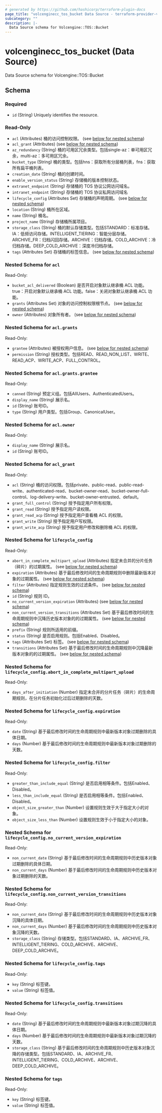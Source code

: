 ```yaml
---
# generated by https://github.com/hashicorp/terraform-plugin-docs
page_title: "volcenginecc_tos_bucket Data Source - terraform-provider-volcenginecc"
subcategory: ""
description: |-
  Data Source schema for Volcengine::TOS::Bucket
---
```


# volcenginecc_tos_bucket (Data Source)

Data Source schema for Volcengine::TOS::Bucket



<!-- schema generated by tfplugindocs -->
## Schema

### Required

- `id` (String) Uniquely identifies the resource.

### Read-Only

- `acl` (Attributes) 桶的访问控制权限。 (see [below for nested schema](#nestedatt--acl))
- `acl_grant` (Attributes) (see [below for nested schema](#nestedatt--acl_grant))
- `az_redundancy` (String) 桶的可用区冗余类型。包括single-az：单可用区冗余，multi-az：多可用区冗余。
- `bucket_type` (String) 桶的类型。包括hns：获取所有分层桶列表，fns：获取所有扁平桶列表。
- `creation_date` (String) 桶的创建时间。
- `enable_version_status` (String) 存储桶的版本控制状态。
- `extranet_endpoint` (String) 存储桶的 TOS 协议公网访问域名。
- `intranet_endpoint` (String) 存储桶的 TOS 协议私网访问域名
- `lifecycle_config` (Attributes Set) 存储桶的声明周期。 (see [below for nested schema](#nestedatt--lifecycle_config))
- `location` (String) 桶所在区域。
- `name` (String) 桶名。
- `project_name` (String) 存储桶所属项目。
- `storage_class` (String) 桶的默认存储类型。包括STANDARD：标准存储。IA：低频访问存储。INTELLIGENT_TIERING：智能分层存储。ARCHIVE_FR：归档闪回存储。ARCHIVE：归档存储。COLD_ARCHIVE：冷归档存储。DEEP_COLD_ARCHIVE：深度冷归档存储。
- `tags` (Attributes Set) 存储桶的标签信息。 (see [below for nested schema](#nestedatt--tags))

<a id="nestedatt--acl"></a>
### Nested Schema for `acl`

Read-Only:

- `bucket_acl_delivered` (Boolean) 是否开启对象默认继承桶 ACL 功能。true：开启对象默认继承桶 ACL 功能。false：关闭对象默认继承桶 ACL 功能。
- `grants` (Attributes Set) 对象的访问控制权限根节点。 (see [below for nested schema](#nestedatt--acl--grants))
- `owner` (Attributes) 对象所有者。 (see [below for nested schema](#nestedatt--acl--owner))

<a id="nestedatt--acl--grants"></a>
### Nested Schema for `acl.grants`

Read-Only:

- `grantee` (Attributes) 被授权用户信息。 (see [below for nested schema](#nestedatt--acl--grants--grantee))
- `permission` (String) 授权类型。包括READ、READ_NON_LIST、WRITE、READ_ACP、WRITE_ACP、FULL_CONTROL。

<a id="nestedatt--acl--grants--grantee"></a>
### Nested Schema for `acl.grants.grantee`

Read-Only:

- `canned` (String) 预定义组。包括AllUsers、AuthenticatedUsers。
- `display_name` (String) 展示名。
- `id` (String) 账号ID。
- `type` (String) 用户类型。包括Group、CanonicalUser。



<a id="nestedatt--acl--owner"></a>
### Nested Schema for `acl.owner`

Read-Only:

- `display_name` (String) 展示名。
- `id` (String) 账号ID。



<a id="nestedatt--acl_grant"></a>
### Nested Schema for `acl_grant`

Read-Only:

- `acl` (String) 桶的访问权限。包括private、public-read、public-read-write、authenticated-read、bucket-owner-read、bucket-owner-full-control、log-delivery-write、bucket-owner-entrusted、default。
- `grant_full_control` (String) 授予指定用户所有权限。
- `grant_read` (String) 授予指定用户读权限。
- `grant_read_acp` (String) 授予指定用户查看桶 ACL 的权限。
- `grant_write` (String) 授予指定用户写权限。
- `grant_write_acp` (String) 授予指定用户修改和删除桶 ACL 的权限。


<a id="nestedatt--lifecycle_config"></a>
### Nested Schema for `lifecycle_config`

Read-Only:

- `abort_in_complete_multipart_upload` (Attributes) 指定未合并的分片任务（碎片）的过期属性。 (see [below for nested schema](#nestedatt--lifecycle_config--abort_in_complete_multipart_upload))
- `expiration` (Attributes) 基于最后修改时间的生命周期规则中删除最新版本对象的过期属性。 (see [below for nested schema](#nestedatt--lifecycle_config--expiration))
- `filter` (Attributes) 指定规则生效的过滤条件。 (see [below for nested schema](#nestedatt--lifecycle_config--filter))
- `id` (String) 规则 ID。
- `no_current_version_expiration` (Attributes) (see [below for nested schema](#nestedatt--lifecycle_config--no_current_version_expiration))
- `non_current_version_transitions` (Attributes Set) 基于最后修改时间的生命周期规则中沉降历史版本对象的的过期属性。 (see [below for nested schema](#nestedatt--lifecycle_config--non_current_version_transitions))
- `prefix` (String) 规则所适用的前缀。
- `status` (String) 是否启用规则。包括Enabled、Disabled。
- `tags` (Attributes Set) 标签。 (see [below for nested schema](#nestedatt--lifecycle_config--tags))
- `transitions` (Attributes Set) 基于最后修改时间的生命周期规则中沉降最新版本对象的的过期属性。 (see [below for nested schema](#nestedatt--lifecycle_config--transitions))

<a id="nestedatt--lifecycle_config--abort_in_complete_multipart_upload"></a>
### Nested Schema for `lifecycle_config.abort_in_complete_multipart_upload`

Read-Only:

- `days_after_initiation` (Number) 指定未合并的分片任务（碎片）的生命周期规则，在分片任务初始化过后过期删除的天数。


<a id="nestedatt--lifecycle_config--expiration"></a>
### Nested Schema for `lifecycle_config.expiration`

Read-Only:

- `date` (String) 基于最后修改时间的生命周期规则中最新版本对象过期删除的具体日期。
- `days` (Number) 基于最后修改时间的生命周期规则中最新版本对象过期删除的天数。


<a id="nestedatt--lifecycle_config--filter"></a>
### Nested Schema for `lifecycle_config.filter`

Read-Only:

- `greater_than_include_equal` (String) 是否启用相等条件。包括Enabled、Disabled。
- `less_than_include_equal` (String) 是否启用相等条件。包括Enabled、Disabled。
- `object_size_greater_than` (Number) 设置规则生效于大于指定大小的对象。
- `object_size_less_than` (Number) 设置规则生效于小于指定大小的对象。


<a id="nestedatt--lifecycle_config--no_current_version_expiration"></a>
### Nested Schema for `lifecycle_config.no_current_version_expiration`

Read-Only:

- `non_current_date` (String) 基于最后修改时间的生命周期规则中历史版本对象过期删除的具体日期。
- `non_current_days` (Number) 基于最后修改时间的生命周期规则中历史版本对象过期删除的天数。


<a id="nestedatt--lifecycle_config--non_current_version_transitions"></a>
### Nested Schema for `lifecycle_config.non_current_version_transitions`

Read-Only:

- `non_current_date` (String) 基于最后修改时间的生命周期规则中历史版本对象沉降的具体日期。
- `non_current_days` (Number) 基于最后修改时间的生命周期规则中历史版本对象沉降的天数。
- `storage_class` (String) 存储类型。包括STANDARD、IA、ARCHIVE_FR、INTELLIGENT_TIERING、COLD_ARCHIVE、ARCHIVE、DEEP_COLD_ARCHIVE。


<a id="nestedatt--lifecycle_config--tags"></a>
### Nested Schema for `lifecycle_config.tags`

Read-Only:

- `key` (String) 标签键。
- `value` (String) 标签值。


<a id="nestedatt--lifecycle_config--transitions"></a>
### Nested Schema for `lifecycle_config.transitions`

Read-Only:

- `date` (String) 基于最后修改时间的生命周期规则中最新版本对象过期沉降的具体日期。
- `days` (Number) 基于最后修改时间的生命周期规则中最新版本对象过期沉降的天数。
- `storage_class` (String) 基于最后修改时间的生命周期规则中历史版本对象沉降的存储类型。包括STANDARD、IA、ARCHIVE_FR、INTELLIGENT_TIERING、COLD_ARCHIVE、ARCHIVE、DEEP_COLD_ARCHIVE。



<a id="nestedatt--tags"></a>
### Nested Schema for `tags`

Read-Only:

- `key` (String) 标签键。
- `value` (String) 标签值。
